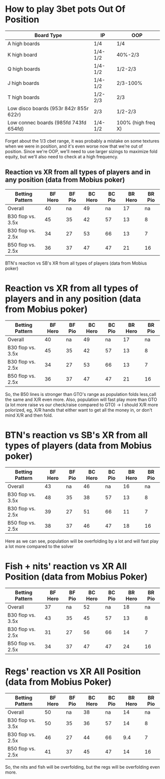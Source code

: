 # How to play 3bet pots Out Of Position

| Board Type                             | IP      | OOP                |
| -------------------------------------- | ------- | ------------------ |
| A high boards                          | 1/4     | 1/4                |
| K high board                           | 1/4-1/2 | 40%-2/3            |
| Q high boards                          | 1/4-1/2 | 1/2-2/3            |
| J high boards                          | 1/4-1/2 | 2/3-100%           |
| T high boards                          | 1/2-2/3 | 2/3                |
| Low disco boards (953r 842r 855r 622r) | 2/3     | 1/2-2/3            |
| Low connec boards (985fd 743fd 654fd)  | 1/4-1/2 | 100% (high freq X) |

Forget about the 1/3 cbet range, it was probably a mistake on some textures when we were in position, and it's even worse now that we're out of position. Since we're OOP, we'll need to use larger sizings to maximize fold equity, but we'll also need to check at a high frequency.

## Reaction vs XR from all types of players and in any position (data from Mobius poker)

|Betting Pattern|BF Hero|BF Pio|BC Hero|BC Pio|BR Hero|BR Pio|
|---|---|---|---|---|---|---|
|Overall|40|na|49|na|17|na|
|B30 flop vs. 3.5x|45|35|42|57|13|8|
|B30 flop vs. 2.5x|34|27|53|66|13|7|
|B50 flop vs. 2.5x|36|37|47|47|21|16|

BTN's reaction vs SB's XR from all types of players (data from Mobius poker)
# Reaction vs XR from all types of players and in any position (data from Mobius poker)

| Betting Pattern   | BF Hero | BF Pio | BC Hero | BC Pio | BR Hero | BR Pio |
| ----------------- | ------- | ------ | ------- | ------ | ------- | ------ |
| Overall           | 40      | na     | 49      | na     | 17      | na     |
| B30 flop vs. 3.5x | 45      | 35     | 42      | 57     | 13      | 8      |
| B30 flop vs. 2.5x | 34      | 27     | 53      | 66     | 13      | 7      |
| B50 flop vs. 2.5x | 36      | 37     | 47      | 47     | 21      | 16     |

So, the B50 lines is stronger than GTO's range as population folds less,call the same and X/R even more.
Also, population will fast play more than GTO (a lot more raise vs our check/raise compared to GTO) -> I should X/R more polorized, eg, X/R hands that either want to get all the money in, or don't mind X/R and then fold.
# BTN's reaction vs SB's XR from all types of players (data from Mobius poker)

|Betting Pattern|BF Hero|BF Pio|BC Hero|BC Pio|BR Hero|BR Pio|
|---|---|---|---|---|---|---|
|Overall|43|na|46|na|16|na|
|B30 flop vs. 3.5x|48|35|38|57|13|8|
|B30 flop vs. 2.5x|39|27|51|66|11|7|
|B50 flop vs. 2.5x|38|37|46|47|18|16|
Here as we can see, population will be overfolding by a lot and will fast play a lot more compared to the solver

# Fish + nits' reaction vs XR All Position (data from Mobius Poker)

|Betting Pattern|BF Hero|BF Pio|BC Hero|BC Pio|BR Hero|BR Pio|
|---|---|---|---|---|---|---|
|Overall|37|na|52|na|18|na|
|B30 flop vs. 3.5x|43|35|45|57|13|8|
|B30 flop vs. 2.5x|31|27|56|66|14|7|
|B50 flop vs. 2.5x|34|37|47|47|24|16|

# Regs' reaction vs XR All Position (data from Mobius Poker)

| Betting Pattern   | BF Hero | BF Pio | BC Hero | BC Pio | BR Hero | BR Pio |
| ----------------- | ------- | ------ | ------- | ------ | ------- | ------ |
| Overall           | 50      | na     | 38      | na     | 14      | na     |
| B30 flop vs. 3.5x | 50      | 35     | 36      | 57     | 14      | 8      |
| B30 flop vs. 2.5x | 46      | 27     | 44      | 66     | 9.4     | 7      |
| B50 flop vs. 2.5x | 41      | 37     | 45      | 47     | 14      | 16     |
So, the nits and fish will be overfolding, but the regs will be overfolding even more.